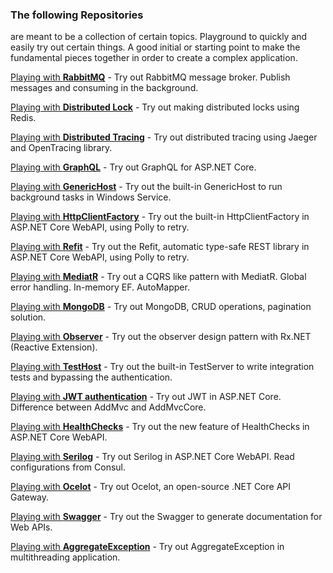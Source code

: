### The following Repositories
are meant to be a collection of certain topics. Playground to quickly and easily try out certain things. A good initial or starting point to make the fundamental pieces together in order to create a complex application.

[Playing with **RabbitMQ**](https://github.com/19balazs86/PlayingWithRabbitMQ "Playing with RabbitMQ") - Try out RabbitMQ message broker. Publish messages and consuming in the background.

[Playing with **Distributed Lock**](https://github.com/19balazs86/PlayingWithDistributedLock "Playing with Distributed Lock") - Try out making distributed locks using Redis.

[Playing with **Distributed Tracing**](https://github.com/19balazs86/PlayingWithDistributedTracing "Playing with Distributed Tracing") - Try out distributed tracing using Jaeger and OpenTracing library.

[Playing with **GraphQL**](https://github.com/19balazs86/PlayingWithGraphQL "Playing with GraphQL") - Try out GraphQL for ASP.NET Core.

[Playing with **GenericHost**](https://github.com/19balazs86/PlayingWithGenericHost "Playing with GenericHost") - Try out the built-in GenericHost to run background tasks in Windows Service.

[Playing with **HttpClientFactory**](https://github.com/19balazs86/PlayingWithHttpClientFactory "Playing with HttpClientFactory") - Try out the built-in HttpClientFactory in ASP.NET Core WebAPI, using Polly to retry.

[Playing with **Refit**](https://github.com/19balazs86/PlayingWithRefit "Playing with Refit") - Try out the Refit, automatic type-safe REST library in ASP.NET Core WebAPI, using Polly to retry.

[Playing with **MediatR**](https://github.com/19balazs86/PlayingWithMediatR "Playing with MediatR") - Try out a CQRS like pattern with MediatR. Global error handling. In-memory EF. AutoMapper.

[Playing with **MongoDB**](https://github.com/19balazs86/PlayingWithMongoDB "Playing with MongoDB") - Try out MongoDB, CRUD operations, pagination solution.

[Playing with **Observer**](https://github.com/19balazs86/PlayingWithObserver "Playing with Observer") - Try out the observer design pattern with Rx.NET (Reactive Extension).

[Playing with **TestHost**](https://github.com/19balazs86/PlayingWithTestHost "Playing with TestHost") - Try out the built-in TestServer to write integration tests and bypassing the authentication.

[Playing with **JWT authentication**](https://github.com/19balazs86/Playing-with-JWT-Authentication "Playing with JWT authentication") - Try out JWT in ASP.NET Core. Difference between AddMvc and AddMvcCore.

[Playing with **HealthChecks**](https://github.com/19balazs86/PlayingWithHealthChecks "Playing with HealthChecks") - Try out the new feature of HealthChecks in ASP.NET Core WebAPI.

[Playing with **Serilog**](https://github.com/19balazs86/Playing-with-Serilog "Playing with Serilog") - Try out Serilog in ASP.NET Core WebAPI. Read configurations from Consul.

[Playing with **Ocelot**](https://github.com/19balazs86/PlayingWithOcelot "Playing with Ocelot") - Try out Ocelot, an open-source .NET Core API Gateway.

[Playing with **Swagger**](https://github.com/19balazs86/PlayingWithSwagger "Playing with Swagger") - Try out the Swagger to generate documentation for Web APIs.

[Playing with **AggregateException**](https://github.com/19balazs86/PlayingWithAggregateException "Playing with AggregateException") - Try out AggregateException in multithreading application.
